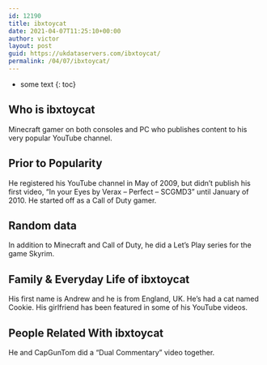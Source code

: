 ```yaml
---
id: 12190
title: ibxtoycat
date: 2021-04-07T11:25:10+00:00
author: victor
layout: post
guid: https://ukdataservers.com/ibxtoycat/
permalink: /04/07/ibxtoycat/
---
```


* some text
{: toc}


## Who is ibxtoycat



Minecraft gamer on both consoles and PC who publishes content to his very popular YouTube channel.

                
                
                
## Prior to Popularity



He registered his YouTube channel in May of 2009, but didn&#8217;t publish his first video, &#8220;In your Eyes by Verax &#8211; Perfect &#8211; SCGMD3&#8221; until January of 2010. He started off as a Call of Duty gamer.

                
                
                
## Random data



In addition to Minecraft and Call of Duty, he did a Let&#8217;s Play series for the game Skyrim.

                
                
                
## Family & Everyday Life of ibxtoycat



His first name is Andrew and he is from England, UK. He&#8217;s had a cat named Cookie. His girlfriend has been featured in some of his YouTube videos.

                
                
                
## People Related With ibxtoycat



He and CapGunTom did a &#8220;Dual Commentary&#8221; video together.

                
              
            
          
          
          